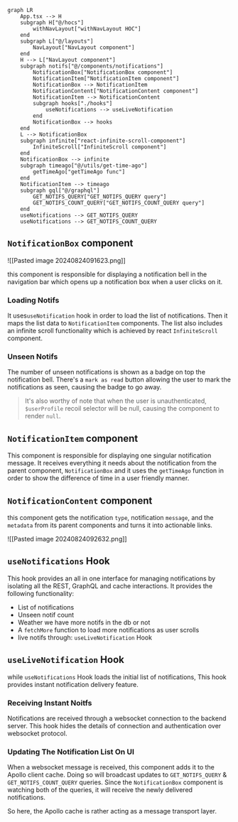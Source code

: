 ```mermaid
graph LR
	App.tsx --> H
	subgraph H["@/hocs"]
		withNavLayout["withNavLayout HOC"]
	end
	subgraph L["@/layouts"]
		NavLayout["NavLayout component"]
	end
	H --> L["NavLayout component"]
	subgraph notifs["@/components/notifications"]
		NotificationBox["NotificationBox component"]
		NotificationItem["NotificationItem component"]
		NotificationBox --> NotificationItem
		NotificationContent["NotificationContent component"]
		NotificationItem --> NotificationContent
		subgraph hooks["./hooks"]
			useNotifications --> useLiveNotification
		end
		NotificationBox --> hooks
	end
	L --> NotificationBox
	subgraph infinite["react-infinite-scroll-component"]
		InfiniteScroll["InfiniteScroll component"]
	end
	NotificationBox --> infinite
	subgraph timeago["@/utils/get-time-ago"]
		getTimeAgo["getTimeAgo func"]
	end
	NotificationItem --> timeago
	subgraph gql["@/graphql"]
		GET_NOTIFS_QUERY["GET_NOTIFS_QUERY query"]
		GET_NOTIFS_COUNT_QUERY["GET_NOTIFS_COUNT_QUERY query"]
	end
	useNotifications --> GET_NOTIFS_QUERY
	useNotifications --> GET_NOTIFS_COUNT_QUERY
```

## `NotificationBox` component

![[Pasted image 20240824091623.png]]

this component is responsible for displaying a notification bell in the navigation bar which opens up a notification box when a user clicks on it.

### Loading Notifs

It uses`useNotification` hook in order to load the list of notifications. Then it maps the list data to `NotificationItem` components. The list also includes an infinite scroll functionality which is achieved by react `InfiniteScroll` component.

### Unseen Notifs

The number of unseen notifications is shown as a badge on top the notification bell. There's a `mark as read` button allowing the user to mark the notifications as seen, causing the badge to go away.

> It's also worthy of note that when the user is unauthenticated, `$userProfile` recoil selector will be null, causing the component to render `null`.

## `NotificationItem` component

This component is responsible for displaying one singular notification message. It receives everything it needs about the notification from the parent component, `NotificationBox` and it uses the `getTimeAgo` function in order to show the difference of time in a user friendly manner.

## `NotificationContent` component

this component gets the notification `type`, notification `message`, and the `metadata` from its parent components and turns it into actionable links.

![[Pasted image 20240824092632.png]]

## `useNotifications` Hook

This hook provides an all in one interface for managing notifications by isolating all the REST, GraphQL and cache interactions. It provides the following functionality:

- List of notifications
- Unseen notif count
- Weather we have more notifs in the db or not
- A `fetchMore` function to load more notifications as user scrolls
- live notifs through:  `useLiveNotification` Hook

## `useLiveNotification` Hook

while `useNotifications` Hook loads the initial list of notifications, This hook provides instant notification delivery feature.

### Receiving Instant Noitfs

Notifications are received through a websocket connection to the backend server. This hook hides the details of connection and authentication over websocket protocol.

### Updating The Notification List On UI

When a websocket message is received, this component adds it to the Apollo client cache. Doing so will broadcast updates to `GET_NOTIFS_QUERY` & `GET_NOTIFS_COUNT_QUERY` queries. Since the `NotificationBox` component is watching both of the queries, it will receive the newly delivered notifications.

So here, the Apollo cache is rather acting as a message transport layer.



